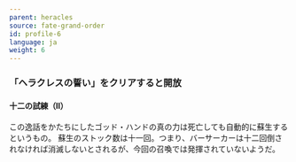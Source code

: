 ```yaml
---
parent: heracles
source: fate-grand-order
id: profile-6
language: ja
weight: 6
---
```


### 「ヘラクレスの誓い」をクリアすると開放

#### 十二の試練（Ⅱ）

この逸話をかたちにしたゴッド・ハンドの真の力は死亡しても自動的に蘇生するというもの。
蘇生のストック数は十一回。つまり、バーサーカーは十二回倒されなければ消滅しないとされるが、今回の召喚では発揮されていないようだ。
